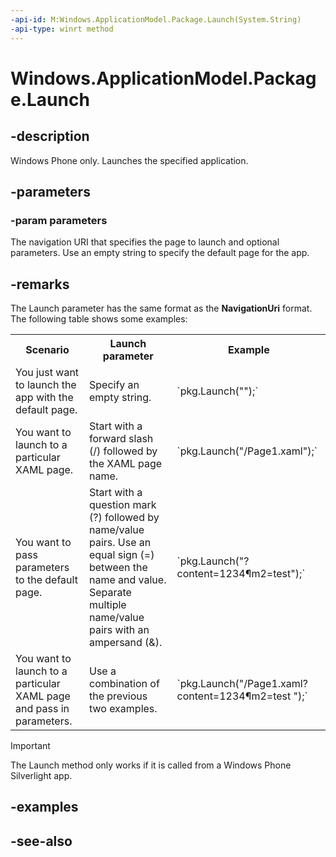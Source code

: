 ```yaml
---
-api-id: M:Windows.ApplicationModel.Package.Launch(System.String)
-api-type: winrt method
---
```


<!-- Method syntax
public void Launch(System.String parameters)
-->

# Windows.ApplicationModel.Package.Launch

## -description
Windows Phone only. Launches the specified application.

## -parameters
### -param parameters
The navigation URI that specifies the page to launch and optional parameters. Use an empty string to specify the default page for the app.

## -remarks
The Launch parameter has the same format as the **NavigationUri** format. The following table shows some examples:

<table>
   <tr><th>Scenario</th><th>Launch parameter</th><th>Example</th></tr>
   <tr><td>You just want to launch the app with the default page.</td><td>Specify an empty string.</td><td>`pkg.Launch("");`</td></tr>
   <tr><td>You want to launch to a particular XAML page.</td><td>Start with a forward slash (/) followed by the XAML page name.</td><td>`pkg.Launch("/Page1.xaml");`</td></tr>
   <tr><td>You want to pass parameters to the default page.</td><td>Start with a question mark (?) followed by name/value pairs. Use an equal sign (=) between the name and value. Separate multiple name/value pairs with an ampersand (&amp;).</td><td>`pkg.Launch("?content=1234&param2=test");`</td></tr>
   <tr><td>You want to launch to a particular XAML page and pass in parameters.</td><td>Use a combination of the previous two examples.</td><td>`pkg.Launch("/Page1.xaml?content=1234&param2=test ");`</td></tr>
</table>



> [!IMPORTANT]
> The Launch method only works if it is called from a Windows Phone Silverlight app.

## -examples

## -see-also
